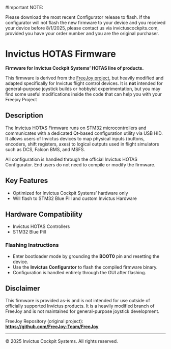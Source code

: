 #Important NOTE:

Please download the most recent Configurator release to flash.  If the configurator will not flash the new firmware to your device and you received your device before 8/1/2025, please contact us via invictuscockpits.com, provided you have your order number and you are the original purchaser.  



# Invictus HOTAS Firmware

**Firmware for Invictus Cockpit Systems’ HOTAS line of products.**

This firmware is derived from the [FreeJoy project](https://github.com/FreeJoy-Team/FreeJoy), but heavily modified and adapted specifically for Invictus flight control devices. It is **not** intended for general-purpose joystick builds or hobbyist experimentation, but you may find some useful modifications inside the code that can help you with your Freejoy Project

## Description

The Invictus HOTAS Firmware runs on STM32 microcontrollers and communicates with a dedicated Qt-based configuration utility via USB HID. It allows users of Invictus devices to map physical inputs (buttons, encoders, shift registers, axes) to logical outputs used in flight simulators such as DCS, Falcon BMS, and MSFS.

All configuration is handled through the official Invictus HOTAS Configurator. End users do not need to compile or modify the firmware.

## Key Features

- Optimized for Invictus Cockpit Systems’ hardware only
- Will flash to STM32 Blue Pill and custom Invictus Hardware

## Hardware Compatibility

- Invictus HOTAS Controllers
- STM32 Blue Pill



### Flashing Instructions

- Enter bootloader mode by grounding the **BOOT0** pin and resetting the device.
- Use the **Invictus Configurator** to flash the compiled firmware binary.
- Configuration is handled entirely through the GUI after flashing.

## Disclaimer

This firmware is provided as-is and is not intended for use outside of officially supported Invictus products. It is a heavily modified branch of FreeJoy and is not maintained for general-purpose joystick development.

FreeJoy Repository (original project):  
**https://github.com/FreeJoy-Team/FreeJoy**

---

© 2025 Invictus Cockpit Systems. All rights reserved.
